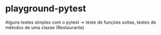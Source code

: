 # playground-pytest

Alguns testes simples com o pytest -> teste de funções soltas, testes de métodos de uma classe (Restaurante)
